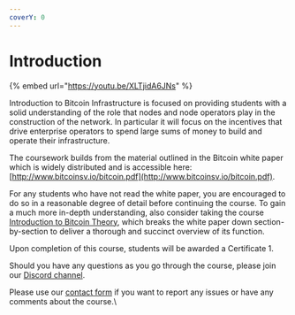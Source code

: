 ```yaml
---
coverY: 0
---
```


# Introduction

{% embed url="https://youtu.be/XLTjidA6JNs" %}

Introduction to Bitcoin Infrastructure is focused on providing students with a solid understanding of the role that nodes and node operators play in the construction of the network. In particular it will focus on the incentives that drive enterprise operators to spend large sums of money to build and operate their infrastructure.

The coursework builds from the material outlined in the Bitcoin white paper which is widely distributed and is accessible here: [http://www.bitcoinsv.io/bitcoin.pdf](http://www.bitcoinsv.io/bitcoin.pdf).

For any students who have not read the white paper, you are encouraged to do so in a reasonable degree of detail before continuing the course. To gain a much more in-depth understanding, also consider taking the course [Introduction to Bitcoin Theory](http://bitcoinsv.academy/course/introduction-to-bitcoin-theory), which breaks the white paper down section-by-section to deliver a thorough and succinct overview of its function.

Upon completion of this course, students will be awarded a Certificate 1.

Should you have any questions as you go through the course, please join our [Discord channel](https://discord.gg/3y3nY96AsV).

Please use our [contact form](http://bitcoinsv.academy/contact) if you want to report any issues or have any comments about the course.\


##
